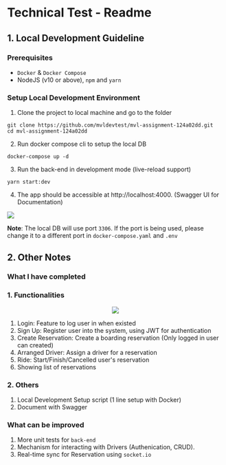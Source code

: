 # Technical Test - Readme

## 1. Local Development Guideline

### Prerequisites

- `Docker` & `Docker Compose`
- NodeJS (v10 or above), `npm` and `yarn`

### Setup Local Development Environment

1. Clone the project to local machine and go to the folder

```
git clone https://github.com/mvldevtest/mvl-assignment-124a02dd.git
cd mvl-assignment-124a02dd
```

2. Run docker compose cli to setup the local DB

```
docker-compose up -d
```

3. Run the back-end in development mode (live-reload support)

```
yarn start:dev
```

4. The app should be accessible at http://localhost:4000. (Swagger UI for Documentation)

<image src="./imgs/swagger-img.png" />

<b>Note</b>: The local DB will use port `3306`. If the port is being used, please change it to a different port in `docker-compose.yaml` and `.env`

## 2. Other Notes

### What I have completed

### 1. Functionalities

<p align="center">
  <image src="./imgs/dbdesign.png"/>
</p>

1. Login: Feature to log user in when existed
2. Sign Up: Register user into the system, using JWT for authentication
3. Create Reservation: Create a boarding reservation (Only logged in user can created)
4. Arranged Driver: Assign a driver for a reservation
5. Ride: Start/Finish/Cancelled user's reservation
6. Showing list of reservations

### 2. Others

1. Local Development Setup script (1 line setup with Docker)
2. Document with Swagger

### What can be improved

1. More unit tests for `back-end`
2. Mechanism for interacting with Drivers (Authenication, CRUD).
3. Real-time sync for Reservation using `socket.io`
